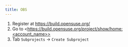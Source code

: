 ```yaml
---
title: OBS
---
```

1. Register at <https://build.opensuse.org/>
2. Go to <https://build.opensuse.org/project/show/home:<account_name>>
3. Tab `Subprojects` ->  `Create Subproject`
